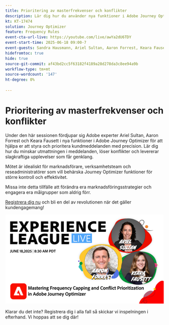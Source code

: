 ```yaml
---
title: Prioritering av masterfrekvenser och konflikter
description: Lär dig hur du använder nya funktioner i Adobe Journey Optimizer för att styra och prioritera de viktigaste meddelanden som skickas till kunder.
kt: KT-17474
solution: Journey Optimizer
feature: Frequency Rules
event-cta-url-live: https://youtube.com/live/awYa2dU6TDY
event-start-time: 2025-06-18 09:00-7
event-guests: Sandra Hausmann, Ariel Sultan, Aaron Forrest, Keara Fausett
hidefromtoc: true
hide: true
source-git-commit: af43bd2cc5f63182f4189a28d278da3c8ee94a9b
workflow-type: tm+mt
source-wordcount: '147'
ht-degree: 0%

---
```


# Prioritering av masterfrekvenser och konflikter

Under den här sessionen fördjupar sig Adobe experter Ariel Sultan, Aaron Forrest och Keara Fausett i nya funktioner i Adobe Journey Optimizer för att hjälpa er att styra och prioritera kundmeddelanden med precision. Lär dig hur du minskar utmattningen i meddelanden, löser konflikter och levererar slagkraftiga upplevelser som får genklang.

Mötet är idealiskt för marknadsförare, verksamhetsteam och reseadministratörer som vill behärska Journey Optimizer funktioner för större kontroll och effektivitet.

Missa inte detta tillfälle att förändra era marknadsföringsstrategier och engagera era målgrupper som aldrig förr.

[Registrera dig nu](https://engage.adobe.com/ExpLeagueLive-250618.html) och bli en del av revolutionen när det gäller kundengagemang!

![webbanner](/help/experience-league-live/episodes/assets/exl-live-web-banner-20250618.png)

Klarar du det inte? Registrera dig i alla fall så skickar vi inspelningen i efterhand. Vi hoppas att se dig där!